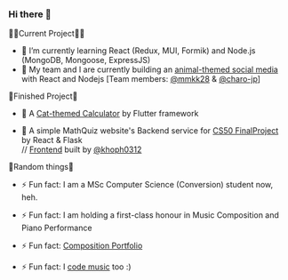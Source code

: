 ### Hi there 👋

✍🏻Current Project✍🏻
- 🔭 I’m currently learning React (Redux, MUI, Formik) and Node.js (MongoDB, Mongoose, ExpressJS)
- 🔭 My team and I are currently building an [animal-themed social media](https://github.com/leonkwan46/animal_social_media) with React and Nodejs [Team members: [@mmkk28](https://github.com/mmkk28) & [@charo-jp](https://github.com/charo-jp)]

📝Finished Project📝

- 🌱 A [Cat-themed Calculator](https://github.com/leonkwan46/CatCulator) by Flutter framework

- 🌱 A simple MathQuiz website's Backend service for [CS50 FinalProject](https://github.com/leonkwan46/MathQuiz-CS50_FinalProject) by React & Flask  
// [Frontend](https://github.com/khoph0312/react-final-project) built by [@khoph0312](https://github.com/khoph0312)

🥴Random things🥴

- ⚡ Fun fact: I am a MSc Computer Science (Conversion) student now, heh.

- ⚡ Fun fact: I am holding a first-class honour in Music Composition and Piano Performance

- ⚡ Fun fact: [Composition Portfolio](https://github.com/leonkwan46/Bachelor-s-Music-Composition-Portfolio)

- ⚡ Fun fact: I [code music](https://github.com/leonkwan46/CodingMusic) too :)

<!--
**leonkwan46/leonkwan46** is a ✨ _special_ ✨ repository because its `README.md` (this file) appears on your GitHub profile.

Here are some ideas to get you started:

- 🔭 I’m currently working on ...
- 🌱 I’m currently learning ...
- 👯 I’m looking to collaborate on ...
- 🤔 I’m looking for help with ...
- 💬 Ask me about ...
- 📫 How to reach me: ...
- 😄 Pronouns: ...
- ⚡ Fun fact: ...
-->
